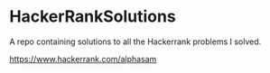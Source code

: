 # HackerRankSolutions
A repo containing solutions to all the Hackerrank problems I solved.

https://www.hackerrank.com/alphasam
